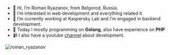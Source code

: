 - 👋 Hi, I’m Roman Ryazanov, from Belgorod, Russia.
- 👀 I’m interested in web development and everything related it.
- :briefcase: I’m currently working at Kaspersky Lab and I'm engaged in backend development.
- 🌱 Today I mostly programming on **Golang**, also have experience on **PHP** 
- 📹 I also have a youtube [channel](https://www.youtube.com/channel/UCe6SQJr4e4lsHzNt3LMEmng) about development.

<p>&nbsp;<img align="left" src="https://github-readme-stats.vercel.app/api?username=rra696&show_icons=true&hide_title=true" alt="roman_ryazanov" /></p>
